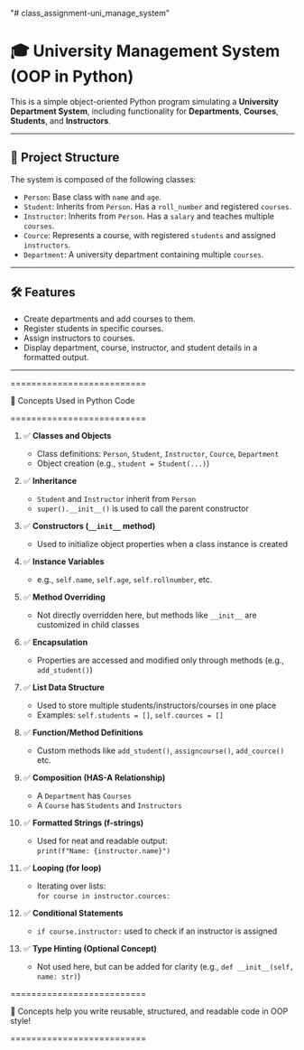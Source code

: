 "# class_assignment-uni_manage_system" 

# 🎓 University Management System (OOP in Python)

This is a simple object-oriented Python program simulating a **University Department System**, including functionality for **Departments**, **Courses**, **Students**, and **Instructors**.

---

## 📂 Project Structure

The system is composed of the following classes:

- `Person`: Base class with `name` and `age`.
- `Student`: Inherits from `Person`. Has a `roll_number` and registered `courses`.
- `Instructor`: Inherits from `Person`. Has a `salary` and teaches multiple `courses`.
- `Cource`: Represents a course, with registered `students` and assigned `instructors`.
- `Department`: A university department containing multiple `courses`.

---

## 🛠 Features

- Create departments and add courses to them.
- Register students in specific courses.
- Assign instructors to courses.
- Display department, course, instructor, and student details in a formatted output.

---

==========================

📘 Concepts Used in Python Code

==========================

1. ✅ **Classes and Objects**
   - Class definitions: `Person`, `Student`, `Instructor`, `Cource`, `Department`
   - Object creation (e.g., `student = Student(...)`)

2. ✅ **Inheritance**
   - `Student` and `Instructor` inherit from `Person`
   - `super().__init__()` is used to call the parent constructor

3. ✅ **Constructors (`__init__` method)**
   - Used to initialize object properties when a class instance is created

4. ✅ **Instance Variables**
   - e.g., `self.name`, `self.age`, `self.rollnumber`, etc.

5. ✅ **Method Overriding**
   - Not directly overridden here, but methods like `__init__` are customized in child classes

6. ✅ **Encapsulation**
   - Properties are accessed and modified only through methods (e.g., `add_student()`)

7. ✅ **List Data Structure**
   - Used to store multiple students/instructors/courses in one place
   - Examples: `self.students = []`, `self.cources = []`

8. ✅ **Function/Method Definitions**
   - Custom methods like `add_student()`, `assigncourse()`, `add_cource()` etc.

9. ✅ **Composition (HAS-A Relationship)**
   - A `Department` has `Courses`
   - A `Course` has `Students` and `Instructors`

10. ✅ **Formatted Strings (f-strings)**
    - Used for neat and readable output:  
      `print(f"Name: {instructor.name}")`

11. ✅ **Looping (for loop)**
    - Iterating over lists:  
      `for course in instructor.cources:`

12. ✅ **Conditional Statements**
    - `if course.instructor:` used to check if an instructor is assigned


13. ✅ **Type Hinting (Optional Concept)**
    - Not used here, but can be added for clarity (e.g., `def __init__(self, name: str)`)

==========================

🧠 Concepts help you write reusable, structured, and readable code in OOP style!

==========================
